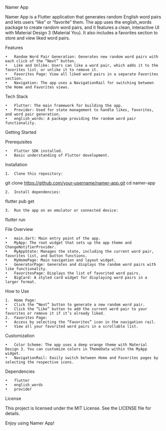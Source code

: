 Namer App

Namer App is a Flutter application that generates random English word pairs and lets users “like” or “favorite” them. The app uses the english_words package to create random word pairs, and it features a clean, interactive UI with Material Design 3 (Material You). It also includes a favorites section to store and view liked word pairs.

Features

    •	Random Word Pair Generation: Generates new random word pairs with each click of the “Next” button.
    •	Like and Unlike: Users can like a word pair, which adds it to the favorites list, or unlike it to remove it.
    •	Favorites Page: View all liked word pairs in a separate Favorites section.
    •	Navigation: The app uses a NavigationRail for switching between the Home and Favorites views.

Tech Stack

    •	Flutter: The main framework for building the app.
    •	Provider: Used for state management to handle likes, favorites, and word pair generation.
    •	english_words: A package providing the random word pair functionality.

Getting Started

Prerequisites

    •	Flutter SDK installed.
    •	Basic understanding of Flutter development.

Installation

    1.	Clone this repository:

git clone https://github.com/your-username/namer-app.git
cd namer-app

    2.	Install dependencies:

flutter pub get

    3.	Run the app on an emulator or connected device:

flutter run

File Overview

    •	main.dart: Main entry point of the app.
    •	MyApp: The root widget that sets up the app theme and ChangeNotifierProvider.
    •	MyAppState: Manages the state, including the current word pair, favorites list, and button functions.
    •	MyHomePage: Main navigation and layout widget.
    •	GeneratorPage: Generates and displays the random word pairs with like functionality.
    •	FavoritesPage: Displays the list of favorited word pairs.
    •	BigCard: A styled card widget for displaying word pairs in a larger format.

How to Use

    1.	Home Page:
    •	Click the “Next” button to generate a new random word pair.
    •	Click the “Like” button to add the current word pair to your favorites or remove it if it’s already liked.
    2.	Favorites Page:
    •	Access by selecting the “Favorites” icon in the navigation rail.
    •	View all your favorited word pairs in a scrollable list.

Customization

    •	Color Scheme: The app uses a deep orange theme with Material Design 3. You can customize colors in ThemeData within the MyApp widget.
    •	NavigationRail: Easily switch between Home and Favorites pages by selecting the respective icons.

Dependencies

    •	flutter
    •	english_words
    •	provider

License

This project is licensed under the MIT License. See the LICENSE file for details.

Enjoy using Namer App!
